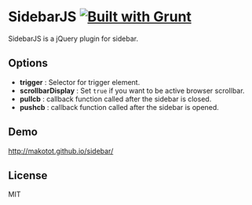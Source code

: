 # SidebarJS [![Built with Grunt](https://cdn.gruntjs.com/builtwith.png)](http://gruntjs.com/)

SidebarJS is a jQuery plugin for sidebar.


## Options

- __trigger__ : Selector for trigger element.
- __scrollbarDisplay__ : Set `true` if you want to be active browser scrollbar.
- __pullcb__ : callback function called after the sidebar is closed.
- __pushcb__ : callback function called after the sidebar is opened.

## Demo
http://makotot.github.io/sidebar/

## License
MIT
